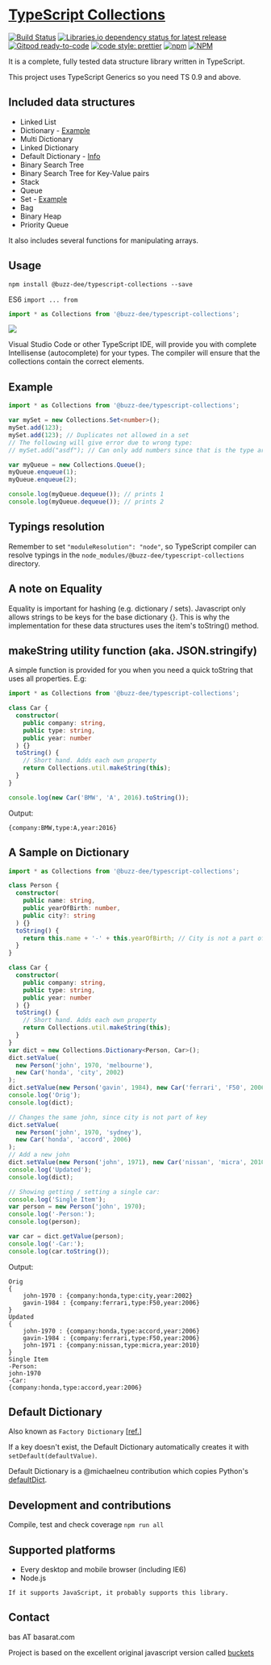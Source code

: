 # [TypeScript Collections](https://github.com/BuZZ-dEE/@buzz-dee/typescript-collections/)

[![Build Status](https://travis-ci.org/BuZZ-dEE/collections-typescript.svg)](https://travis-ci.org/BuZZ-dEE/collections-typescript)
[![Libraries.io dependency status for latest release](https://img.shields.io/librariesio/release/npm/@buzz-dee/typescript-collections)](https://libraries.io/npm/@buzz-dee/collections-typescript)
[![Gitpod ready-to-code](https://img.shields.io/badge/Gitpod-ready--to--code-blue?logo=gitpod)](https://gitpod.io/#https://github.com/BuZZ-dEE/collections-typescript)
[![code style: prettier](https://img.shields.io/badge/code_style-prettier-ff69b4.svg?style=flat)](https://github.com/prettier/prettier)
[![npm](https://img.shields.io/npm/v/@buzz-dee/typescript-collections)](https://www.npmjs.com/package/@buzz-dee/typescript-collections)
[![NPM](https://img.shields.io/npm/l/@buzz-dee/typescript-collections)](https://github.com/BuZZ-dEE/collections-typescript/blob/master/LICENSE)

It is a complete, fully tested data structure library written in TypeScript.

This project uses TypeScript Generics so you need TS 0.9 and above.

## Included data structures

- Linked List
- Dictionary - [Example](#a-sample-on-dictionary)
- Multi Dictionary
- Linked Dictionary
- Default Dictionary - [Info](#default-dictionary)
- Binary Search Tree
- Binary Search Tree for Key-Value pairs
- Stack
- Queue
- Set - [Example](#example)
- Bag
- Binary Heap
- Priority Queue

It also includes several functions for manipulating arrays.

## Usage

`npm install @buzz-dee/typescript-collections --save`

ES6 `import ... from`

```typescript
import * as Collections from '@buzz-dee/typescript-collections';
```

![](https://zippy.gfycat.com/SeriousPointlessCob.gif)

Visual Studio Code or other TypeScript IDE, will provide you with complete Intellisense (autocomplete) for your types.
The compiler will ensure that the collections contain the correct elements.

## Example

```typescript
import * as Collections from '@buzz-dee/typescript-collections';

var mySet = new Collections.Set<number>();
mySet.add(123);
mySet.add(123); // Duplicates not allowed in a set
// The following will give error due to wrong type:
// mySet.add("asdf"); // Can only add numbers since that is the type argument.

var myQueue = new Collections.Queue();
myQueue.enqueue(1);
myQueue.enqueue(2);

console.log(myQueue.dequeue()); // prints 1
console.log(myQueue.dequeue()); // prints 2
```

## Typings resolution

Remember to set `"moduleResolution": "node"`, so TypeScript compiler can resolve typings in the `node_modules/@buzz-dee/typescript-collections` directory.

## A note on Equality

Equality is important for hashing (e.g. dictionary / sets). Javascript only allows strings to be keys for the base dictionary {}.
This is why the implementation for these data structures uses the item's toString() method.

## makeString utility function (aka. JSON.stringify)

A simple function is provided for you when you need a quick toString that uses all properties. E.g:

```typescript
import * as Collections from '@buzz-dee/typescript-collections';

class Car {
  constructor(
    public company: string,
    public type: string,
    public year: number
  ) {}
  toString() {
    // Short hand. Adds each own property
    return Collections.util.makeString(this);
  }
}

console.log(new Car('BMW', 'A', 2016).toString());
```

Output:

```text
{company:BMW,type:A,year:2016}
```

## A Sample on Dictionary

```typescript
import * as Collections from '@buzz-dee/typescript-collections';

class Person {
  constructor(
    public name: string,
    public yearOfBirth: number,
    public city?: string
  ) {}
  toString() {
    return this.name + '-' + this.yearOfBirth; // City is not a part of the key.
  }
}

class Car {
  constructor(
    public company: string,
    public type: string,
    public year: number
  ) {}
  toString() {
    // Short hand. Adds each own property
    return Collections.util.makeString(this);
  }
}
var dict = new Collections.Dictionary<Person, Car>();
dict.setValue(
  new Person('john', 1970, 'melbourne'),
  new Car('honda', 'city', 2002)
);
dict.setValue(new Person('gavin', 1984), new Car('ferrari', 'F50', 2006));
console.log('Orig');
console.log(dict);

// Changes the same john, since city is not part of key
dict.setValue(
  new Person('john', 1970, 'sydney'),
  new Car('honda', 'accord', 2006)
);
// Add a new john
dict.setValue(new Person('john', 1971), new Car('nissan', 'micra', 2010));
console.log('Updated');
console.log(dict);

// Showing getting / setting a single car:
console.log('Single Item');
var person = new Person('john', 1970);
console.log('-Person:');
console.log(person);

var car = dict.getValue(person);
console.log('-Car:');
console.log(car.toString());
```

Output:

```text
Orig
{
    john-1970 : {company:honda,type:city,year:2002}
    gavin-1984 : {company:ferrari,type:F50,year:2006}
}
Updated
{
    john-1970 : {company:honda,type:accord,year:2006}
    gavin-1984 : {company:ferrari,type:F50,year:2006}
    john-1971 : {company:nissan,type:micra,year:2010}
}
Single Item
-Person:
john-1970
-Car:
{company:honda,type:accord,year:2006}
```

## Default Dictionary

Also known as `Factory Dictionary` [[ref.](https://github.com/basarat/typescript-collections/pull/47)]

If a key doesn't exist, the Default Dictionary automatically creates it with `setDefault(defaultValue)`.

Default Dictionary is a @michaelneu contribution which copies Python's [defaultDict](https://docs.python.org/2/library/collections.html#collections.defaultdict).

## Development and contributions

Compile, test and check coverage
`npm run all`

## Supported platforms

- Every desktop and mobile browser (including IE6)
- Node.js

```text
If it supports JavaScript, it probably supports this library.
```

## Contact

bas AT basarat.com

Project is based on the excellent original javascript version called [buckets](https://github.com/mauriciosantos/buckets)

